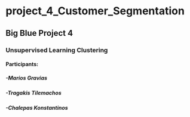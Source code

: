 # project_4_Customer_Segmentation
## Big Blue Project 4 
### Unsupervised Learning Clustering
#### Participants:
##### -Marios Gravias
##### -Tragakis Tilemachos
##### -Chalepas Konstantinos